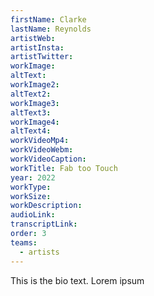 ```yaml
---
firstName: Clarke
lastName: Reynolds
artistWeb:
artistInsta:
artistTwitter:
workImage:
altText:
workImage2:
altText2:
workImage3:
altText3:
workImage4:
altText4:
workVideoMp4:
workVideoWebm:
workVideoCaption:
workTitle: Fab too Touch
year: 2022
workType:
workSize:
workDescription:
audioLink:
transcriptLink:
order: 3
teams:
  - artists
---
```


This is the bio text.
Lorem ipsum
